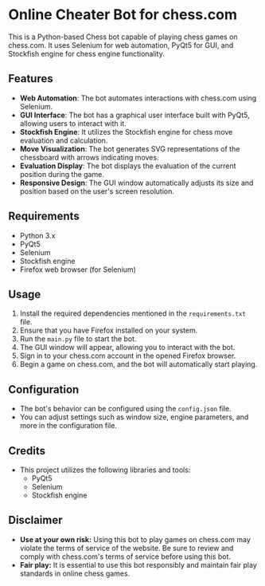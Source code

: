# Online Cheater Bot for chess.com 
      
This is a Python-based Chess bot capable of playing chess games on chess.com. It uses Selenium for web automation, PyQt5 for GUI, and Stockfish engine for chess engine functionality.  
         
## Features    
 
- **Web Automation**: The bot automates interactions with chess.com using Selenium.
- **GUI Interface**: The bot has a graphical user interface built with PyQt5, allowing users to interact with it.
- **Stockfish Engine**: It utilizes the Stockfish engine for chess move evaluation and calculation.
- **Move Visualization**: The bot generates SVG representations of the chessboard with arrows indicating moves.
- **Evaluation Display**: The bot displays the evaluation of the current position during the game.
- **Responsive Design**: The GUI window automatically adjusts its size and position based on the user's screen resolution.

## Requirements

- Python 3.x
- PyQt5
- Selenium
- Stockfish engine
- Firefox web browser (for Selenium)

## Usage

1. Install the required dependencies mentioned in the `requirements.txt` file.
2. Ensure that you have Firefox installed on your system.
3. Run the `main.py` file to start the bot.
4. The GUI window will appear, allowing you to interact with the bot.
5. Sign in to your chess.com account in the opened Firefox browser.
6. Begin a game on chess.com, and the bot will automatically start playing.

## Configuration
 
- The bot's behavior can be configured using the `config.json` file.
- You can adjust settings such as window size, engine parameters, and more in the configuration file.

## Credits

- This project utilizes the following libraries and tools:
  - PyQt5
  - Selenium
  - Stockfish engine

## Disclaimer

- **Use at your own risk:** Using this bot to play games on chess.com may violate the terms of service of the website. Be sure to review and comply with chess.com's terms of service before using this bot.
- **Fair play:** It is essential to use this bot responsibly and maintain fair play standards in online chess games.

